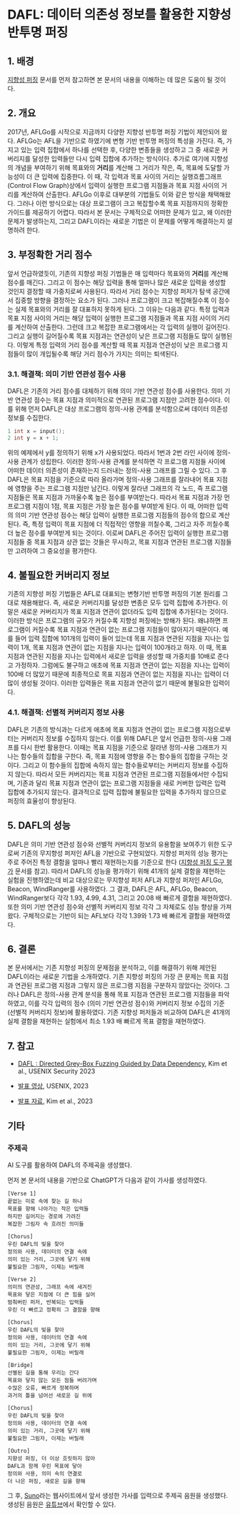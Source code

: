 # DAFL: 데이터 의존성 정보를 활용한 지향성 반투명 퍼징


## 1. 배경
[지향성 퍼징](https://github.com/prosyslab/pl-wiki/wiki/%EC%A7%80%ED%96%A5%EC%84%B1-%ED%8D%BC%EC%A7%95(Directed-Fuzzing)) 문서를 먼저 참고하면 본 문서의 내용을 이해하는 데 많은 도움이 될 것이다.

## 2. 개요
2017년, AFLGo를 시작으로 지금까지 다양한 지향성 반투명 퍼징 기법이 제안되어 왔다. AFLGo는 AFL을 기반으로 하였기에 변형 기반 반투명 퍼징의 특성을 가진다.
즉, 가지고 있는 입력 집합에서 하나를 선택한 후, 다양한 변종들을 생성하고 그 중 새로운 커버리지를 달성한 입력들만 다시 입력 집합에 추가하는 방식이다.
추가로 여기에 지향성의 개념을 부여하기 위해  목표와의 **거리**를 계산해 그 거리가 작은, 즉, 목표에 도달할 가능성이 더 큰 입력에 집중한다.
이 때, 각 입력과 목표 사이의 거리는 실행흐름그래프(Control Flow Graph)상에서 입력이 실행한 프로그램 지점들과 목표 지점 사이의 거리를 계산하여 산출한다.
AFLGo 이후로 대부분의 기법들도 이와 같은 방식을 채택해왔다. 그러나 이런 방식으로는 대상 프로그램이 크고 복잡할수록 목표 지점까지의 정확한 가이드를 제공하기 어렵다.
따라서 본 문서는 구체적으로 어떠한 문제가 있고, 왜 이러한 문제가 발생하는지, 그리고 DAFL이라는 새로운 기법은 이 문제를 어떻게 해결하는지 설명하려 한다.

## 3. 부정확한 거리 점수
앞서 언급하였듯이, 기존의 지향성 퍼징 기법들은 매 입력마다 목표와의 **거리**를 계산해 점수를 매긴다.
그리고 이 점수는 해당 입력을 통해 얼마나 많은 새로운 입력을 생성할 것인지 결정할 때 가중치로써 사용된다.
따라서 거리 점수는 지향성 퍼저가 탐색 공간에서 집중할 방향을 결정하는 요소가 된다.
그러나 프로그램이 크고 복잡해질수록 이 점수는 실제 목표와의 거리를 잘 대표하지 못하게 된다.
그 이유는 다음과 같다.
특정 입력과 목표 지점 사이의 거리는 해당 입력이 실행한 프로그램 지점들과 목표 지점 사이의 거리를 계산하여 산출한다.
그런데 크고 복잡한 프로그램에서는 각 입력의 실행이 길어진다. 그리고 실행이 길어질수록 목표 지점과는 연관성이 낮은 프로그램 지점들도 많이 실행된다.
이렇게 특정 입력의 거리 점수를 계산할 때 목표 지점과 연관성이 낮은 프로그램 지점들이 많이 개입될수록 해당 거리 점수가 가지는 의미는 퇴색된다.


### 3.1. 해결책: 의미 기반 연관성 점수 사용
DAFL은 기존의 거리 점수를 대체하기 위해 의미 기반 연관성 점수를 사용한다.
의미 기반 연관성 점수는 목표 지점과 의미적으로 연관된 프로그램 지점만 고려한 점수이다.
이를 위해 먼저 DAFL은 대상 프로그램의 정의-사용 관계를 분석함으로써 데이터 의존성 정보를 수집한다. 

```c
1 int x = input();
2 int y = x + 1;
```
위의 예제에서 y를 정의하기 위해 x가 사용되었다. 따라서 1번과 2번 라인 사이에 정의-사용 관계가 성립한다.
이러한 정의-사용 관계를 분석하면 각 프로그램 지점들 사이에 어떠한 데이터 의존성이 존재하는지 드러내는 정의-사용 그래프를 그릴 수 있다.
그 후 DAFL은 목표 지점을 기준으로 따라 올라가며 정의-사용 그래프를 잘라내어 목표 지점에 영향을 주는 프로그램 지점만 남긴다.
이렇게 잘라낸 그래프의 각 노드, 즉 프로그램 지점들은 목표 지점과 가까울수록 높은 점수를 부여받는다.
따라서 목표 지점과 가장 먼 프로그램 지점이 1점, 목표 지점은 가장 높은 점수를 부여받게 된다.
이 때, 어떠한 입력의 의미 기반 연관성 점수는 해당 입력이 실행한 프로그램 지점들의 점수의 합으로 계산된다.
즉, 특정 입력이 목표 지점에 더 직접적인 영향을 끼칠수록, 그리고 자주 끼칠수록 더 높은 점수를 부여받게 되는 것이다.
이로써 DAFL은 주어진 입력이 실행한 프로그램 지점들 중 목표 지점과 상관 없는 것들은 무시하고, 목표 지점과 연관된 프로그램 지점들만 고려하여 그 중요성을 평가한다.


## 4. 불필요한 커버리지 정보
기존의 지향성 퍼징 기법들은 AFL로 대표되는 변형기반 반투명 퍼징의 기본 원리를 그대로 채용해왔다. 즉, 새로운 커버리지를 달성한 변종은 모두 입력 집합에 추가한다.
이 말은 새로운 커버리지가 목표 지점과 연관이 없더라도 입력 집합에 추가된다는 것이다.
이러한 방식은 프로그램의 규모가 커질수록 지향성 퍼징에는 방해가 된다. 왜냐하면 프로그램이 커질수록 목표 지점과 연관이 없는 프로그램 지점들이 많아지기 때문이다.
예를 들어 입력 집합에 101개의 입력이 들어 있는데 목표 지점과 연관된 지점을 지나는 입력이 1개, 목표 지점과 연관이 없는 지점을 지나는 입력이 100개라고 하자.
이 때, 목표 지점과 연관된 지점을 지나는 입력에서 새로운 입력을 생성할 때 가중치를 10배로 준다고 가정하자.
그럼에도 불구하고 애초에 목표 지점과 연관이 없는 지점을 지나는 입력이 100배 더 많았기 때문에 최종적으로 목표 지점과 연관이 없는 지점을 지나는 입력이 더 많이 생성될 것이다. 이러한 입력들은 목표 지점과 연관이 없기 때문에 불필요한 입력이다.


### 4.1. 해결책: 선별적 커버리지 정보 사용
DAFL은 기존의 방식과는 다르게 애초에 목표 지점과 연관이 없는 프로그램 지점으로부터는 커버리지 정보를 수집하지 않는다.
이를 위해 DAFL은 앞서 언급한 정의-사용 그래프를 다시 한번 활용한다. 이때는 목표 지점을 기준으로 잘라낸 정의-사용 그래프가 지나는 함수들의 집합을 구한다.
즉, 목표 지점에 영향을 주는 함수들의 집합을 구하는 것이다. 그리고 이 함수들의 집합에 속하지 않는 함수들로부터는 커버리지 정보를 수집하지 않는다.
따라서 모든 커버리지는 목표 지점과 연관된 프로그램 지점들에서만 수집되며, 기존과 달리 목표 지점과 연관이 없는 프로그램 지점들을 새로 커버한 입력은 입력 집합에 추가되지 않는다.
결과적으로 입력 집합에 불필요한 입력을 추가하지 않으므로 퍼징의 효율성이 향상된다.

## 5. DAFL의 성능
DAFL은 의미 기반 연관성 점수와 선별적 커버리지 정보의 유용함을 보여주기 위한 도구로써 기존의 무지향성 퍼저인 AFL을 기반으로 구현되었다.
지향성 퍼저의 성능 평가는 주로 주어진 특정 결함을 얼마나 빨리 재현하는지를 기준으로 한다 ([지향성 퍼징 도구 평가](https://github.com/prosyslab/pl-wiki/wiki/지향성-퍼징-도구-평가) 문서를 참고).
따라서 DAFL의 성능을 평가하기 위해 41개의 실제 결함을 재현하는 실험을 진행하였는데 비교 대상으로는 무지향성 퍼저 AFL과 지향성 퍼저인 AFLGo, Beacon, WindRanger를 사용하였다.
그 결과, DAFL은 AFL, AFLGo, Beacon, WindRanger보다 각각 1.93, 4.99, 4.31, 그리고 20.08 배 빠르게 결함을 재현하였다.  
또한 의미 기반 연관성 점수와 선별적 커버리지 정보 각각 그 자체로도 성능 향상을 가져왔다.
구체적으로는 기반이 되는 AFL보다 각각 1.39와 1.73 배 빠르게 결함을 재현하였다.


## 6. 결론
본 문서에서는 기존 지향성 퍼징의 문제점을 분석하고, 이를 해결하기 위해 제안된 DAFL이라는 새로운 기법을 소개하였다.
기존 지향성 퍼징의 가장 큰 문제는 목표 지점과 연관된 프로그램 지점과 그렇지 않은 프로그램 지점을 구분하지 않았다는 것이다.
그러나 DAFL은 정의-사용 관계 분석을 통해 목표 지점과 연관된 프로그램 지점들을 파악하였고, 이를 각각 입력의 점수 (의미 기반 연관성 점수)와
커버리지 정보 수집의 기준 (선별적 커버리지 정보)에 활용하였다.
기존 지향성 퍼저들과 비교하여 DAFL은 41개의 실제 결함을 재현하는 실험에서 최소 1.93 배 빠르게 목표 결함을 재현하였다.

## 7. 참고

- [DAFL : Directed Grey-Box Fuzzing Guided by Data Dependency](https://prosys.kaist.ac.kr/publications/sec23.pdf), Kim et al., USENIX Security 2023

- [발표 영상](https://www.youtube.com/watch?v=BjtKhyzLtyo&t=16s), USENIX, 2023

- [발표 자료](https://prosys.kaist.ac.kr/publications/sec23-slides.pdf), Kim et al., 2023

## 기타

### 주제곡
AI 도구를 활용하여 DAFL의 주제곡을 생성했다.

먼저 본 문서의 내용을 기반으로 ChatGPT가 다음과 같이 가사를 생성하였다.
```
[Verse 1]
끝없는 미로 속에 찾는 길 하나
목표를 향해 나아가는 작은 입력들
하지만 길어지는 경로에 가려진
복잡한 그림자 속 흐려진 의미들

[Chorus]
우린 DAFL의 빛을 찾아
정의와 사용, 데이터의 연결 속에
의미 있는 거리, 그곳에 닿기 위해
불필요한 그림자, 이제는 버릴래

[Verse 2]
의미의 연관성, 그래프 속에 새겨진
목표와 닿은 지점에 더 큰 힘을 실어
멈춰버린 퍼저, 반복되는 입력들
우린 더 빠르고 정확히 그 결함을 향해

[Chorus]
우린 DAFL의 빛을 찾아
정의와 사용, 데이터의 연결 속에
의미 있는 거리, 그곳에 닿기 위해
불필요한 그림자, 이제는 버릴래

[Bridge]
선별된 길을 통해 우리는 간다
목표와 닿지 않는 모든 점들 버려가며
수많은 오류, 빠르게 정복하며
과거의 틀을 넘어선 새로운 길 위에

[Chorus]
우린 DAFL의 빛을 찾아
정의와 사용, 데이터의 연결 속에
의미 있는 거리, 그곳에 닿기 위해
불필요한 그림자, 이제는 버릴래

[Outro]
지향성 퍼징, 더 이상 흐릿하지 않아
DAFL과 함께 우린 목표에 닿아
정의와 사용, 의미 속의 연결로
더 나은 퍼징, 새로운 길을 향해
```

그 후, [Suno](https://suno.com/)라는 웹사이트에서 앞서 생성한 가사를 입력으로 주제곡 음원을 생성했다.
생성된 음원은 [유튜브](https://www.youtube.com/watch?v=tI6umHgKTL8)에서 확인할 수 있다.
